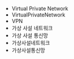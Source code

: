 ﻿- Virtual Private Network
- VirtualPrivateNetwork
- VPN
- 가상 사설 네트워크
- 가상 사설 통신망
- 가상사설네트워크
- 가상사설통신망
